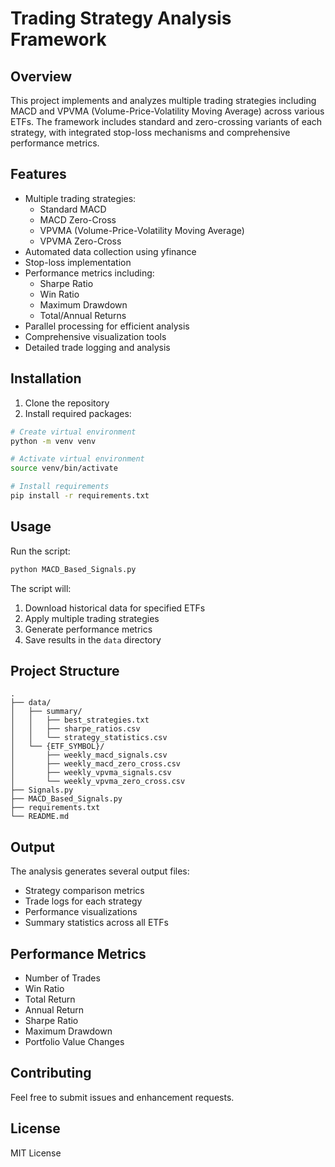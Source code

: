 # Trading Strategy Analysis Framework

## Overview
This project implements and analyzes multiple trading strategies including MACD and VPVMA (Volume-Price-Volatility Moving Average) across various ETFs. The framework includes standard and zero-crossing variants of each strategy, with integrated stop-loss mechanisms and comprehensive performance metrics.

## Features
- Multiple trading strategies:
  - Standard MACD
  - MACD Zero-Cross
  - VPVMA (Volume-Price-Volatility Moving Average)
  - VPVMA Zero-Cross
- Automated data collection using yfinance
- Stop-loss implementation
- Performance metrics including:
  - Sharpe Ratio
  - Win Ratio
  - Maximum Drawdown
  - Total/Annual Returns
- Parallel processing for efficient analysis
- Comprehensive visualization tools
- Detailed trade logging and analysis

## Installation
1. Clone the repository
2. Install required packages:
```bash
# Create virtual environment
python -m venv venv

# Activate virtual environment
source venv/bin/activate

# Install requirements
pip install -r requirements.txt
```

## Usage
Run the script:
```bash
python MACD_Based_Signals.py
```

The script will:
1. Download historical data for specified ETFs
2. Apply multiple trading strategies
3. Generate performance metrics
4. Save results in the `data` directory

## Project Structure

```
.
├── data/
│   ├── summary/
│   │   ├── best_strategies.txt
│   │   ├── sharpe_ratios.csv
│   │   └── strategy_statistics.csv
│   └── {ETF_SYMBOL}/
│       ├── weekly_macd_signals.csv
│       ├── weekly_macd_zero_cross.csv
│       ├── weekly_vpvma_signals.csv
│       └── weekly_vpvma_zero_cross.csv
├── Signals.py
├── MACD_Based_Signals.py
├── requirements.txt
└── README.md
```

## Output
The analysis generates several output files:
- Strategy comparison metrics
- Trade logs for each strategy
- Performance visualizations
- Summary statistics across all ETFs

## Performance Metrics
- Number of Trades
- Win Ratio
- Total Return
- Annual Return
- Sharpe Ratio
- Maximum Drawdown
- Portfolio Value Changes

## Contributing
Feel free to submit issues and enhancement requests.

## License
MIT License


